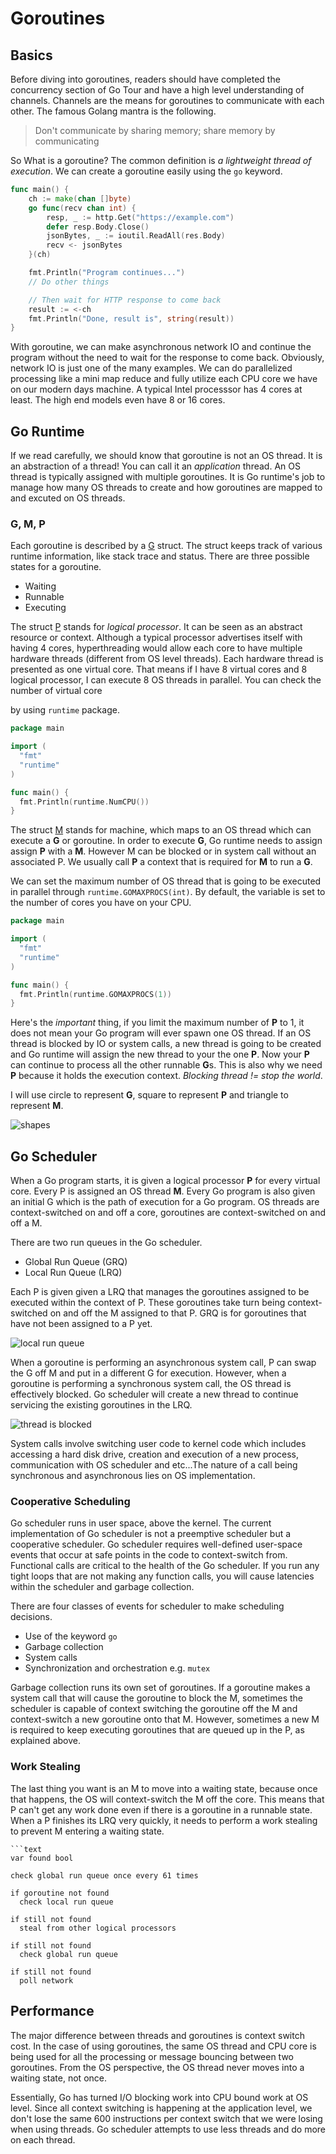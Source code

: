 # Goroutines

## Basics

Before diving into goroutines, readers should have completed the concurrency section of Go Tour and
have a high level understanding of channels. Channels are the means for goroutines to communicate
with each other. The famous Golang mantra is the following.

> Don't communicate by sharing memory; share memory by communicating

So What is a goroutine? The common definition is *a lightweight thread of execution*. We can create
a goroutine easily using the `go` keyword.

```go
func main() {
    ch := make(chan []byte)
    go func(recv chan int) {
        resp, _ := http.Get("https://example.com")
        defer resp.Body.Close()
        jsonBytes, _ := ioutil.ReadAll(res.Body)
        recv <- jsonBytes
    }(ch)

    fmt.Println("Program continues...")
    // Do other things

    // Then wait for HTTP response to come back
    result := <-ch
    fmt.Println("Done, result is", string(result))
}
```

With goroutine, we can make asynchronous network IO and continue the program without the need to wait
for the response to come back. Obviously, network IO is just one of the many examples. We can do
parallelized processing like a mini map reduce and fully utilize each CPU core we have on our modern
days machine. A typical Intel processsor has 4 cores at least. The high end models even have 8 or 16
cores.

## Go Runtime

If we read carefully, we should know that goroutine is not an OS thread. It is an abstraction of a
thread! You can call it an *application* thread. An OS thread is typically assigned with multiple
goroutines. It is Go runtime's job to manage how many OS threads to create and how goroutines are
mapped to and excuted on OS threads.

### G, M, P

Each goroutine is described by a [G][1] struct. The struct keeps track of various runtime information,
like stack trace and status. There are three possible states for a goroutine.

- Waiting
- Runnable
- Executing

The struct [P][3] stands for *logical processor*. It can be seen as an abstract resource or context.
Although a typical processor advertises itself with having 4 cores, hyperthreading would allow each
core to have multiple hardware threads (different from OS level threads). Each hardware thread is
presented as one virtual core. That means if I have 8 virtual cores and 8 logical processor, I can
execute 8 OS threads in parallel. You can check the number of virtual core

by using `runtime` package.

```go
package main

import (
  "fmt"
  "runtime"
)

func main() {
  fmt.Println(runtime.NumCPU())
}
```

The struct [M][2] stands for machine, which maps to an OS thread which can execute a **G** or
goroutine. In order to execute **G**, Go runtime needs to assign assign **P** with a **M**. However
M can be blocked or in system call without an associated P. We usually call **P** a context that is
required for **M** to run a **G**.

We can set the maximum number of OS thread that is going to be executed in parallel through
`runtime.GOMAXPROCS(int)`. By default, the variable is set to the number of cores you have on your
CPU.

```go
package main

import (
  "fmt"
  "runtime"
)

func main() {
  fmt.Println(runtime.GOMAXPROCS(1))
}
```

Here's the *important* thing, if you limit the maximum number of **P** to 1, it does not mean your
Go program will ever spawn one OS thread. If an OS thread is blocked by IO or system calls, a new
thread is going to be created and Go runtime will assign the new thread to your the one **P**. Now
your **P** can continue to process all the other runnable **G**s. This is also why we need **P**
because it holds the execution context. *Blocking thread != stop the world*.

I will use circle to represent **G**, square to represent **P** and triangle to represent **M**.

![shapes](./assets/gpm.png)

## Go Scheduler

When a Go program starts, it is given a logical processor **P** for every virtual core. Every P is
assigned an OS thread **M**. Every Go program is also given an initial G which is the path of
execution for a Go program. OS threads are context-switched on and off a core, goroutines are
context-switched on and off a M.

There are two run queues in the Go scheduler.

- Global Run Queue (GRQ)
- Local Run Queue (LRQ)

Each P is given given a LRQ that manages the goroutines assigned to be executed within the context
of P. These goroutines take turn being context-switched on and off the M assigned to that P. GRQ
is for goroutines that have not been assigned to a P yet.

![local run queue](./assets/local_run_queue.png)

When a goroutine is performing an asynchronous system call, P can swap the G off M and put in a
different G for execution. However, when a goroutine is performing a synchronous system call, the
OS thread is effectively blocked. Go scheduler will create a new thread to continue servicing the
existing goroutines in the LRQ.

![thread is blocked](./assets/thread_is_blocked.png)

System calls involve switching user code to kernel code which includes accessing a hard disk drive,
creation and execution of a new process, communication with OS scheduler and etc...The nature of
a call being synchronous and asynchronous lies on OS implementation.

### Cooperative Scheduling

Go scheduler runs in user space, above the kernel. The current implementation of Go scheduler is not
a preemptive scheduler but a cooperative scheduler. Go scheduler requires well-defined user-space
events that occur at safe points in the code to context-switch from. Functional calls are critical
to the health of the Go scheduler. If you run any tight loops that are not making any function
calls, you will cause latencies within the scheduler and garbage collection.

There are four classes of events for scheduler to make scheduling decisions.

- Use of the keyword `go`
- Garbage collection
- System calls
- Synchronization and orchestration e.g. `mutex`

Garbage collection runs its own set of goroutines. If a goroutine makes a system call that will
cause the goroutine to block the M, sometimes the scheduler is capable of context switching the
goroutine off the M and context-switch a new goroutine onto that M. However, sometimes a new M is
required to keep executing goroutines that are queued up in the P, as explained above.

### Work Stealing

The last thing you want is an M to move into a waiting state, because once that happens, the OS will
context-switch the M off the core. This means that P can't get any work done even if there is a
goroutine in a runnable state. When a P finishes its LRQ very quickly, it needs to perform a work
stealing to prevent M entering a waiting state.

```text
```text
var found bool

check global run queue once every 61 times

if goroutine not found
  check local run queue

if still not found
  steal from other logical processors

if still not found
  check global run queue

if still not found
  poll network
```

## Performance

The major difference between threads and goroutines is context switch cost. In the case of using
goroutines, the same OS thread and CPU core is being used for all the processing or message bouncing
between two goroutines. From the OS perspective, the OS thread never moves into a waiting state, not
once.

Essentially, Go has turned I/O blocking work into CPU bound work at OS level. Since all context
switching is happening at the application level, we don't lose the same 600 instructions per context
switch that we were losing when using threads. Go scheduler attempts to use less threads and do more
on each thread.

[1]: https://github.com/golang/go/blob/master/src/runtime/runtime2.go#L339

[2]: https://github.com/golang/go/blob/master/src/runtime/runtime2.go#L404

[3]: https://github.com/golang/go/blob/master/src/runtime/runtime2.go#L474